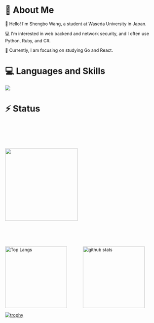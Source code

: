 # :wave: About Me
:school: Hello! I'm Shengbo Wang, a student at Waseda University in Japan.  

:computer: I'm interested in web backend and network security, and I often use Python, Ruby, and C#.  

:blossom: Currently, I am focusing on studying Go and React.

# :computer: Languages and Skills
<a href="https://skillicons.dev">
  <img src="https://skillicons.dev/icons?i=cs,dotnet,js,vue,react,html,css,bootstrap,docker,linux,prometheus,grafana,anaconda,go,ruby,rails,c,matlab,r,py,sqlite,pytorch,tensorflow,git" />
</a>

# :zap: Status
<div style="display: flex; flex-direction: column; align-items: center; width: 100%;">
  <!-- 一行目: プロファイルサマリーカード -->
  <div style="width: 100%; display: flex; justify-content: center; align-items: center; height: 400px;">
    <img src="http://github-profile-summary-cards.vercel.app/api/cards/profile-details?username=KeihakuOh&theme=onedark" style="flex: 1 0 auto; max-width: 100%; min-width: 100%; height: 235px;">
  </div>

  <!-- 二行目: 言語使用統計とGitHub統計 -->
  <div style="width: 100%; display: flex; justify-content: space-around; align-items: center;">
    <img alt="Top Langs" src="https://github-readme-stats.vercel.app/api/top-langs/?username=KeihakuOh&layout=compact&count_private=true&show_icons=true&theme=onedark" style="flex: 1 1 50%; height: 200px;">
    <img alt="github stats" src="https://github-readme-stats.vercel.app/api?username=KeihakuOh&count_private=true&show_icons=true&show_icons=true&theme=onedark" style="flex: 1 1 50%; height: 200px;">
  </div>
</div>



[![trophy](https://github-profile-trophy.vercel.app/?username=KeihakuOh&theme=onedark&column=8
)](https://github.com/ryo-ma/github-profile-trophy)


<!--
**KeihakuOh/KeihakuOh** is a ✨ _special_ ✨ repository because its `README.md` (this file) appears on your GitHub profile.

Here are some ideas to get you started:

- 🔭 I’m currently working on ...
- 🌱 I’m currently learning ...
- 👯 I’m looking to collaborate on ...
- 🤔 I’m looking for help with ...
- 💬 Ask me about ...
- 📫 How to reach me: ...
- 😄 Pronouns: ...
- ⚡ Fun fact: ...
-->

